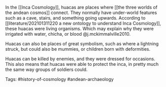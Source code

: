 In the [[Inca Cosmology]], huacas are places where [[the three worlds of the andean cosmos]] connect. They normally have under-world features such as a cave, stairs, and something going upwards. According to [[literature/202101311220 a new ontology to understand Inca Cosmology]], these huacas were living organisms. Which may explain why they were irrigated with water, chicha, or blood @j.mckimmalville2010. 

Huacas can also be places of great symbolism, such as where a lightning struck, but could also be mummies, or children born with deformities. 

Huacas can be killed by enemies, and they were dressed for occasions. This also means that huacas were able to protect the inca, in pretty much the same way groups of soldiers could. 

Tags: #history-of-cosmology #andean-archaeology 
